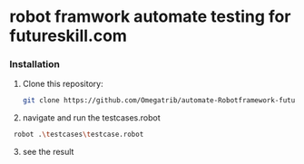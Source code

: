 
# robot framwork automate testing  for futureskill.com

### Installation

1. Clone this repository:

   ```bash
   git clone https://github.com/Omegatrib/automate-Robotframework-future-skill.git 
   ```

2. navigate and run the testcases.robot

 ```bash
  robot .\testcases\testcase.robot 
  ```

3. see the result
